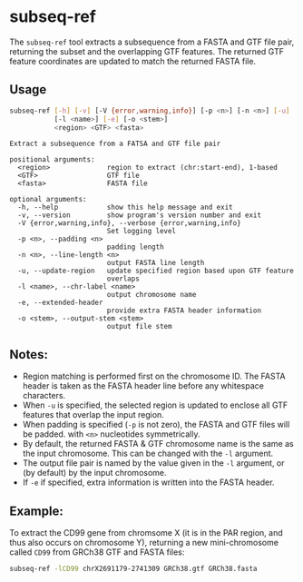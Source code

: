 # subseq-ref

The `subseq-ref` tool extracts a subsequence from a FASTA and GTF file pair, returning the subset and the overlapping GTF features. The returned GTF feature coordinates are updated to match the returned FASTA file.
 
## Usage

~~~bash
subseq-ref [-h] [-v] [-V {error,warning,info}] [-p <n>] [-n <n>] [-u]
           [-l <name>] [-e] [-o <stem>]
           <region> <GTF> <fasta>
~~~

~~~
Extract a subsequence from a FATSA and GTF file pair

positional arguments:
  <region>              region to extract (chr:start-end), 1-based
  <GTF>                 GTF file
  <fasta>               FASTA file

optional arguments:
  -h, --help            show this help message and exit
  -v, --version         show program's version number and exit
  -V {error,warning,info}, --verbose {error,warning,info}
                        Set logging level
  -p <n>, --padding <n>
                        padding length
  -n <n>, --line-length <n>
                        output FASTA line length
  -u, --update-region   update specified region based upon GTF feature
                        overlaps
  -l <name>, --chr-label <name>
                        output chromosome name
  -e, --extended-header
                        provide extra FASTA header information
  -o <stem>, --output-stem <stem>
                        output file stem
~~~

## Notes:

* Region matching is performed first on the chromosome ID. The FASTA header is taken as the FASTA header line before any whitespace characters.
* When `-u` is specified, the selected region is updated to enclose all GTF features that overlap the input region.
* When padding is specified (`-p` is not zero), the FASTA and GTF files will be padded. with `<n>` nucleotides symmetrically.
* By default, the returned FASTA & GTF chromosome name is the same as the input chromosome. This can be changed with the `-l` argument.
* The output file pair is named by the value given in the `-l` argument, or (by default) by the input chromosome.
* If `-e` if specified, extra information is written into the FASTA header.

## Example:

To extract the CD99 gene from chromsome X (it is in the PAR region, and thus also occurs on chromosome Y), returning a new mini-chromosome called `CD99` from GRCh38 GTF and FASTA files:

~~~bash
subseq-ref -lCD99 chrX2691179-2741309 GRCh38.gtf GRCh38.fasta
~~~
